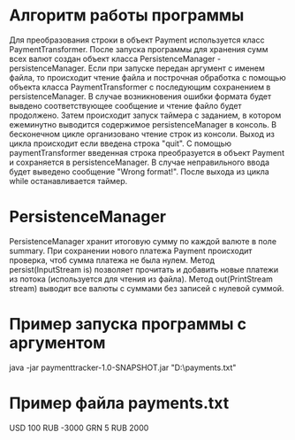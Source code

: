 # Алгоритм работы программы
Для преобразования строки в объект Payment используется класс PaymentTransformer.
После запуска программы для хранения сумм всех валют создан объект класса PersistenceManager - persistenceManager.
Если при запуске передан аргумент с именем файла, то происходит чтение файла и построчная обработка с помощью объекта класса PaymentTransformer с последующим сохранением в persistenceManager. В случае возникновения ошибки формата будет вывдено соответствующее сообщение и чтение файло будет продолжено.
Затем происходит запуск таймера с заданием, в котором ежеминутно выводится содержимое persistenceManager в консоль.
В бесконечном цикле организовано чтение строк из консоли. Выход из цикла происходит если введена строка "quit". С помощью paymentTransformer введенная строка преобразуется в объект Payment и сохраняется в persistenceManager. В случае неправильного ввода будет выведено сообщение "Wrong format!". После выхода из цикла while останавливается таймер.

# PersistenceManager
PersistenceManager хранит итоговую сумму по каждой валюте в поле summary. При сохранении нового платежа Payment происходит проверка, чтоб сумма платежа не была нулем. Метод persist(InputStream is) позволяет прочитать и добавить новые платежи из потока (используется для чтения из файла). Метод out(PrintStream stream) выводит все валюты с суммами без записей с нулевой суммой.

# Пример запуска программы с аргументом
java -jar paymenttracker-1.0-SNAPSHOT.jar "D:\payments.txt"

# Пример файла payments.txt
USD 100
RUB -3000
GRN 5
RUB 2000